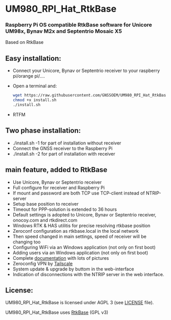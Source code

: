 # UM980_RPI_Hat_RtkBase

### Raspberry Pi OS compatible RtkBase software for Unicore UM98x, Bynav M2x and Septentrio Mosaic X5

Based on RtkBase

## Easy installation:
+ Connect your Unicore, Bynav or Septentrio receiver to your raspberry pi/orange pi/....

+ Open a terminal and:

  ```bash
  wget https://raw.githubusercontent.com/GNSSOEM/UM980_RPI_Hat_RtkBase/main/install.sh
  chmod +x install.sh
  ./install.sh
  ```
+ RTFM

## Two phase installation:
+ ./install.sh -1 for part of installation without receiver
+ Connect the GNSS receiver to the Raspberry Pi
+ ./install.sh -2 for part of installation with receiver

## main feature, added to RtkBase

+ Use Unicore, Bynav or Septentrio receiver
+ Full configure for receiver and Raspberry Pi
+ If mount and password are both TCP use TCP-client instead of NTRIP-server
+ Setup base position to receiver
+ Timeout for PPP-solution is extended to 36 hours
+ Default settings is adopted to Unicore, Bynav or Septentrio receiver, onocoy.com and rtkdirect.com
+ Windows RTK & HAS utilitis for precise resolving rtkbase position
+ Zeroconf configuration as rtkbase.local in the local network
+ Then speed changed in main settings, speed of receiver will be changing too
+ Configuring WiFi via an Windows application  (not only on first boot)
+ Adding users via an Windows application  (not only on first boot)
+ Complete [documentation](./ELT_RTKBase_v1.6.0_EN.pdf) with lots of pictures
+ Zeroconfig VPN by [Tailscale](https://tailscale.com)
+ System update & upgrade by buttom in the web-interface
+ Indication of disconnections with the NTRIP server in the web interface.

## License:
UM980_RPI_Hat_RtkBase is licensed under AGPL 3 (see [LICENSE](./LICENSE) file).

UM980_RPI_Hat_RtkBase uses [RtkBase](https://github.com/Stefal/rtkbase) (GPL v3)
